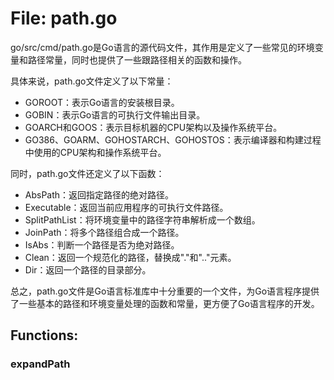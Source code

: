 # File: path.go

go/src/cmd/path.go是Go语言的源代码文件，其作用是定义了一些常见的环境变量和路径常量，同时也提供了一些跟路径相关的函数和操作。

具体来说，path.go文件定义了以下常量：

- GOROOT：表示Go语言的安装根目录。
- GOBIN：表示Go语言的可执行文件输出目录。
- GOARCH和GOOS：表示目标机器的CPU架构以及操作系统平台。
- GO386、GOARM、GOHOSTARCH、GOHOSTOS：表示编译器和构建过程中使用的CPU架构和操作系统平台。

同时，path.go文件还定义了以下函数：

- AbsPath：返回指定路径的绝对路径。
- Executable：返回当前应用程序的可执行文件路径。
- SplitPathList：将环境变量中的路径字符串解析成一个数组。
- JoinPath：将多个路径组合成一个路径。
- IsAbs：判断一个路径是否为绝对路径。
- Clean：返回一个规范化的路径，替换成"."和".."元素。
- Dir：返回一个路径的目录部分。

总之，path.go文件是Go语言标准库中十分重要的一个文件，为Go语言程序提供了一些基本的路径和环境变量处理的函数和常量，更方便了Go语言程序的开发。

## Functions:

### expandPath






